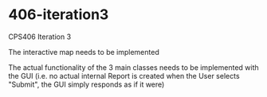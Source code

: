 # 406-iteration3
CPS406 Iteration 3


The interactive map needs to be implemented

The actual functionality of the 3 main classes needs to be implemented with the GUI (i.e. no actual internal Report is created when the User selects "Submit", the GUI simply responds as if it were)
